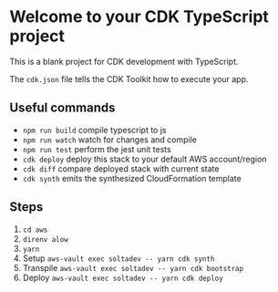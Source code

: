 # Welcome to your CDK TypeScript project

This is a blank project for CDK development with TypeScript.

The `cdk.json` file tells the CDK Toolkit how to execute your app.

## Useful commands

- `npm run build` compile typescript to js
- `npm run watch` watch for changes and compile
- `npm run test` perform the jest unit tests
- `cdk deploy` deploy this stack to your default AWS account/region
- `cdk diff` compare deployed stack with current state
- `cdk synth` emits the synthesized CloudFormation template

## Steps

1. `cd aws`
2. `direnv alow`
3. `yarn`
4. Setup `aws-vault exec soltadev -- yarn cdk synth`
5. Transpile `aws-vault exec soltadev -- yarn cdk bootstrap`
6. Deploy `aws-vault exec soltadev -- yarn cdk deploy`
